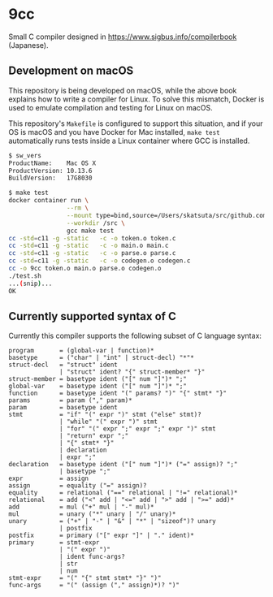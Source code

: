 # 9cc

Small C compiler designed in https://www.sigbus.info/compilerbook (Japanese).


## Development on macOS

This repository is being developed on macOS, while the above book explains how to write a compiler for Linux. To solve this mismatch, Docker is used to emulate compilation and testing for Linux on macOS.

This repository's `Makefile` is configured to support this situation, and if your OS is macOS and you have Docker for Mac installed, `make test` automatically runs tests inside a Linux container where GCC is installed.

```bash
$ sw_vers
ProductName:    Mac OS X
ProductVersion: 10.13.6
BuildVersion:   17G8030

$ make test
docker container run \
                --rm \
                --mount type=bind,source=/Users/skatsuta/src/github.com/skatsuta/9cc,target=/src,consistency=delegated \
                --workdir /src \
                gcc make test
cc -std=c11 -g -static   -c -o token.o token.c
cc -std=c11 -g -static   -c -o main.o main.c
cc -std=c11 -g -static   -c -o parse.o parse.c
cc -std=c11 -g -static   -c -o codegen.o codegen.c
cc -o 9cc token.o main.o parse.o codegen.o
./test.sh
...(snip)...
OK
```


## Currently supported syntax of C

Currently this compiler supports the following subset of C language syntax:

```
program       = (global-var | function)*
basetype      = ("char" | "int" | struct-decl) "*"*
struct-decl   = "struct" ident
              | "struct" ident? "{" struct-member* "}"
struct-member = basetype ident ("[" num "]")* ";"
global-var    = basetype ident ("[" num "]")* ";"
function      = basetype ident "(" params? ")" "{" stmt* "}"
params        = param ("," param)*
param         = basetype ident
stmt          = "if" "(" expr ")" stmt ("else" stmt)?
              | "while" "(" expr ")" stmt
              | "for" "(" expr ";" expr ";" expr ")" stmt
              | "return" expr ";"
              | "{" stmt* "}"
              | declaration
              | expr ";"
declaration   = basetype ident ("[" num "]")* ("=" assign)? ";"
              | basetype ";"
expr          = assign
assign        = equality ("=" assign)?
equality      = relational ("==" relational | "!=" relational)*
relational    = add ("<" add | "<=" add | ">" add | ">=" add)*
add           = mul ("+" mul | "-" mul)*
mul           = unary ("*" unary | "/" unary)*
unary         = ("+" | "-" | "&" | "*" | "sizeof")? unary
              | postfix
postfix       = primary ("[" expr "]" | "." ident)*
primary       = stmt-expr
              | "(" expr ")"
              | ident func-args?
              | str
              | num
stmt-expr     = "(" "{" stmt stmt* "}" ")"
func-args     = "(" (assign ("," assign)*)? ")"
```
